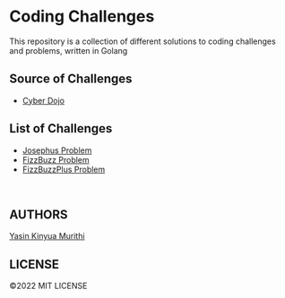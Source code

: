 # Coding Challenges
This repository is a collection of different solutions to coding challenges and problems, written in Golang

## Source of Challenges
- [Cyber Dojo](https://cyber-dojo.org/creator/choose_problem)

## List of Challenges
- [Josephus Problem](https://github.com/Yaska1706/CodingChallenges/tree/main/JosephusProblem)
- [FizzBuzz Problem](https://github.com/Yaska1706/CodingChallenges/tree/main/FizzBuzz)
- [FizzBuzzPlus Problem](https://github.com/Yaska1706/CodingChallenges/tree/main/FizzBuzzPlus)
<br>

## AUTHORS
[Yasin Kinyua Murithi](https://github.com/yaska1706/) 

## LICENSE
&copy;2022 MIT LICENSE 
